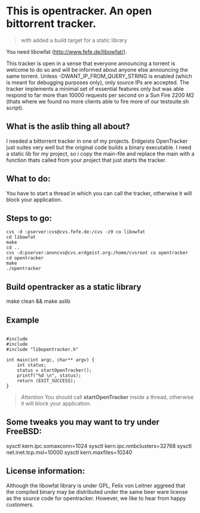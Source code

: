 This is opentracker. An open bittorrent tracker.
=================================================

> with added a build target for a static library 

You need libowfat (http://www.fefe.de/libowfat/).

This tracker is open in a sense that everyone announcing a torrent is welcome to do so and will be informed about anyone else announcing the same torrent. Unless
-DWANT_IP_FROM_QUERY_STRING is enabled (which is meant for debugging purposes only), only source IPs are accepted. The tracker implements a minimal set of
essential features only but was able respond to far more than 10000 requests per second on a Sun Fire 2200 M2 (thats where we found no more clients able to fire
more of our testsuite.sh script).

What is the aslib thing all about?
-------------------------------------------------
I needed a bittorrent tracker in one of my projects. Erdgeists OpenTracker just suites very well but the original code builds a binary executable. I need a static lib for my project, so i copy the main-file and replace the main with a function thats called from your project that just starts the tracker. 

What to do:
-------------------------------------------------
You have to start a thread in which you can call the tracker, otherwise it will block your application. 

Steps to go:
-------------------------------------------------
```
cvs -d :pserver:cvs@cvs.fefe.de:/cvs -z9 co libowfat
cd libowfat
make
cd ..
cvs -d:pserver:anoncvs@cvs.erdgeist.org:/home/cvsroot co opentracker
cd opentracker
make
./opentracker
```

Build opentracker as a static library
-------------------------------------------------
make clean && make aslib

Example
-------------------------------------------------
<pre><code>
#include <stdio.h>
#include <stdlib.h>
#include "libopentracker.h"

int main(int argc, char** argv) {
    int status;
    status = startOpenTracker();
    printf("%d \n", status);    
    return (EXIT_SUCCESS);
}
</code></pre>

>
> *Attention*
> You should call <b>startOpenTracker</b> inside a thread, otherwise it will block your application.
> 

Some tweaks you may want to try under FreeBSD:
-------------------------------------------------
sysctl kern.ipc.somaxconn=1024
sysctl kern.ipc.nmbclusters=32768
sysctl net.inet.tcp.msl=10000
sysctl kern.maxfiles=10240

License information:
-------------------------------------------------
Although the libowfat library is under GPL, Felix von Leitner aggreed that the compiled binary may be distributed under the same beer ware license as the source code for opentracker. However, we like to hear from happy customers.
